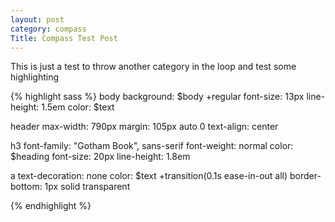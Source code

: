 ```yaml
---
layout: post
category: compass
Title: Compass Test Post
---
```


This is just a test to throw another category in the loop and test some highlighting

{% highlight sass %}
body
	background: $body
	+regular
	font-size: 13px
	line-height: 1.5em
	color: $text

header
	max-width: 790px
	margin: 105px auto 0
	text-align: center

h3
	font-family: "Gotham Book", sans-serif
	font-weight: normal
	color: $heading
	font-size: 20px
	line-height: 1.8em

a
	text-decoration: none
	color: $text
	+transition(0.1s ease-in-out all)
	border-bottom: 1px solid transparent

{% endhighlight %}